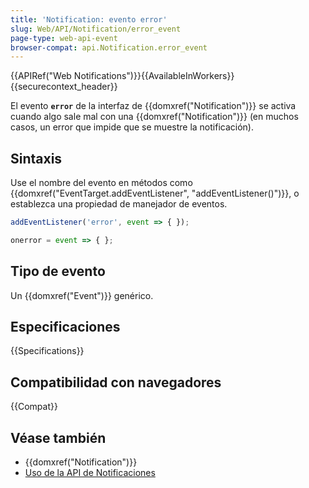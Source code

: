 ```yaml
---
title: 'Notification: evento error'
slug: Web/API/Notification/error_event
page-type: web-api-event
browser-compat: api.Notification.error_event
---
```

{{APIRef("Web Notifications")}}{{AvailableInWorkers}}{{securecontext_header}}

El evento **`error`** de la interfaz de {{domxref("Notification")}} se activa cuando algo sale mal con una {{domxref("Notification")}} (en muchos casos, un error que impide que se muestre la notificación).

## Sintaxis

Use el nombre del evento en métodos como {{domxref("EventTarget.addEventListener", "addEventListener()")}}, o establezca una propiedad de manejador de eventos.

```js
addEventListener('error', event => { });

onerror = event => { };
```

## Tipo de evento

Un {{domxref("Event")}} genérico.

## Especificaciones

{{Specifications}}

## Compatibilidad con navegadores

{{Compat}}

## Véase también

- {{domxref("Notification")}}
- [Uso de la API de Notificaciones](/es/docs/Web/API/Notifications_API/Using_the_Notifications_API)
